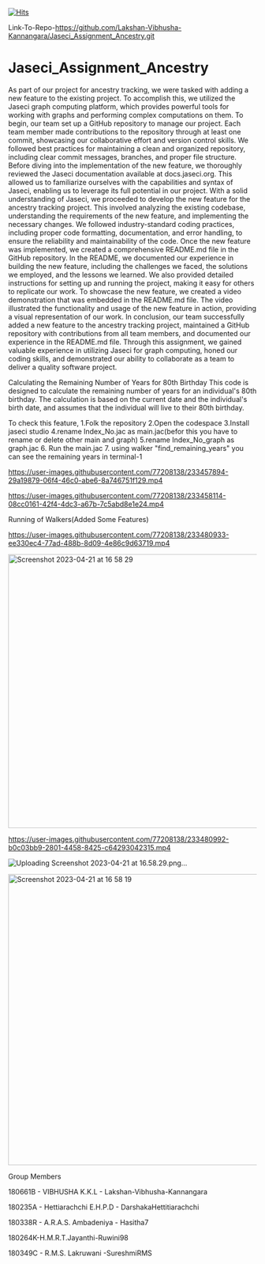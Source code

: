 [![Hits](https://hits.seeyoufarm.com/api/count/incr/badge.svg?url=https%3A%2F%2Fgithub.com%2FLakshan-Vibhusha-Kannangara%2FJaseci_Assignment_Ancestry&count_bg=%2379C83D&title_bg=%23555555&icon=&icon_color=%23E7E7E7&title=hits&edge_flat=false)](https://hits.seeyoufarm.com)


Link-To-Repo-https://github.com/Lakshan-Vibhusha-Kannangara/Jaseci_Assignment_Ancestry.git
# Jaseci_Assignment_Ancestry


As part of our project for ancestry tracking, we were tasked with adding a new feature to the existing project. To accomplish this, we utilized the Jaseci graph computing platform, which provides powerful tools for working with graphs and performing complex computations on them.
To begin, our team set up a GitHub repository to manage our project. Each team member made contributions to the repository through at least one commit, showcasing our collaborative effort and version control skills. We followed best practices for maintaining a clean and organized repository, including clear commit messages, branches, and proper file structure.
Before diving into the implementation of the new feature, we thoroughly reviewed the Jaseci documentation available at docs.jaseci.org. This allowed us to familiarize ourselves with the capabilities and syntax of Jaseci, enabling us to leverage its full potential in our project.
With a solid understanding of Jaseci, we proceeded to develop the new feature for the ancestry tracking project. This involved analyzing the existing codebase, understanding the requirements of the new feature, and implementing the necessary changes. We followed industry-standard coding practices, including proper code formatting, documentation, and error handling, to ensure the reliability and maintainability of the code.
Once the new feature was implemented, we created a comprehensive README.md file in the GitHub repository. In the README, we documented our experience in building the new feature, including the challenges we faced, the solutions we employed, and the lessons we learned. We also provided detailed instructions for setting up and running the project, making it easy for others to replicate our work.
To showcase the new feature, we created a video demonstration that was embedded in the README.md file. The video illustrated the functionality and usage of the new feature in action, providing a visual representation of our work.
In conclusion, our team successfully added a new feature to the ancestry tracking project, maintained a GitHub repository with contributions from all team members, and documented our experience in the README.md file. Through this assignment, we gained valuable experience in utilizing Jaseci for graph computing, honed our coding skills, and demonstrated our ability to collaborate as a team to deliver a quality software project.


Calculating the Remaining Number of Years for 80th Birthday
This code is designed to calculate the remaining number of years 
for an individual's 80th birthday. The calculation is based on the 
current date and the individual's birth date, and assumes that the
individual will live to their 80th birthday.

To check this feature, 
1.Folk the repository
2.Open the codespace
3.Install jaseci studio
4.rename Index_No.jac as main.jac(befor this you have to rename or delete other main and graph)
5.rename Index_No_graph as graph.jac
6. Run the main.jac
7. using walker "find_remaining_years" you can see the remaining years in terminal-1



https://user-images.githubusercontent.com/77208138/233457894-29a19879-06f4-46c0-abe6-8a746751f129.mp4



https://user-images.githubusercontent.com/77208138/233458114-08cc0161-42f4-4dc3-a67b-7c5abd8e1e24.mp4


Running of Walkers(Added Some Features)





https://user-images.githubusercontent.com/77208138/233480933-ee330ec4-77ad-488b-8d09-4e86c9d63719.mp4

<img width="554" alt="Screenshot 2023-04-21 at 16 58 29" src="https://user-images.githubusercontent.com/77208138/233626732-d0f48f5a-59be-4a36-b817-9ec94ae9f337.png">

https://user-images.githubusercontent.com/77208138/233480992-b0c03bb9-2801-4458-8425-c64293042315.mp4



![Uploading Screenshot 2023-04-21 at 16.58.29.png…]()





<img width="589" alt="Screenshot 2023-04-21 at 16 58 19" src="https://user-images.githubusercontent.com/77208138/233626776-fd079459-3278-4580-9c83-cfa18aec6d20.png">





Group Members

180661B - VIBHUSHA K.K.L - Lakshan-Vibhusha-Kannangara

180235A - Hettiarachchi E.H.P.D - DarshakaHettitiarachchi

180338R - A.R.A.S. Ambadeniya - Hasitha7

180264K-H.M.R.T.Jayanthi-Ruwini98

180349C - R.M.S. Lakruwani -SureshmiRMS

